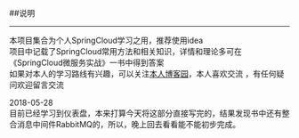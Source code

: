##说明

----

本项目集合为个人SpringCloud学习之用，推荐使用idea  
项目中记载了SpringCloud常用方法和相关知识，详情和理论多可在《SpringCloud微服务实战》一书中得到答案  
如果对本人的学习路线有兴趣，可以关注[本人博客园](www.cnblogs.com/hellxz)，本人喜欢交流 ，有任何疑问欢迎留言交流

2018-05-28  
目前已经学习到仪表盘，本来打算今天将这部分直接写完的，结果发现书中还有整合消息中间件RabbitMQ的，所以，晚上回去看看能不能初步完成。